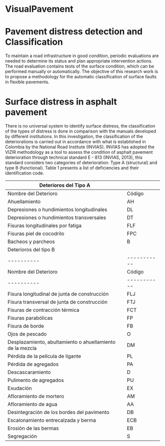 # VisualPavement

# Pavement distress detection and Classification
To maintain a road infrastructure in good condition, periodic evaluations are needed to determine its status and plan appropriate intervention actions. The road evaluation contains tests of the surface condition, which can be performed manually or automatically. The objective of this research work is to propose a methodology for the automatic classification of surface faults in flexible pavements.

# Surface distress in asphalt pavement
There is no universal system to identify surface distress, the classification of the types of distress is done in comparison with the manuals developed by different institutions. In this investigation, the classification of the deteriorations is carried out in accordance with what is established in Colombia by the National Road Institute (INVIAS). INVIAS has adopted the VIZIR methodology as a tool to assess the condition of asphalt pavement deterioration through technical standard E - 813 (INVIAS, 2013), this standard considers two categories of deterioration: Type A (structural) and type B (functional). Table 1 presents a list of deficiencies and their identification code.


| Deterioros del Tipo A | |
| ---------- | ----------- |
| Nombre del Deterioro | Código |
| Ahuellamiento	| AH |
|Depresiones o hundimientos longitudinales|	DL |
|Depresiones o hundimientos transversales|	DT |
|Fisuras longitudinales por fatiga| FLF|
|Fisuras piel de cocodrilo|	FPC|
|Bacheos y parcheos|	B|
|Deterioros del tipo B| |
| ---------- | ----------- |
|Nombre del Deterioro|	Código|
| ---------- | ----------- |
|Fisura longitudinal de junta de construcción|	FLJ|
|Fisura transversal de junta de construcción|	FTJ|
|Fisuras de contracción térmica|	FCT|
|Fisuras parabólicas|	FP|
|Fisura de borde|	FB|
|Ojos de pescado|	O|
|Desplazamiento, abultamiento o ahuellamiento de la mezcla|	DM|
|Pérdida de la película de ligante|	PL|
|Pérdida de agregados|	PA|
|Descascaramiento|	D|
|Pulimento de agregados|	PU|
|Exudación|	EX|
|Afloramiento de mortero|	AM|
|Afloramiento de agua|	AA|
|Desintegración de los bordes del pavimento|	DB|
|Escalonamiento entrecalzada y berma|	ECB|
|Erosión de las bermas|	EB|
|Segregación|	S|

